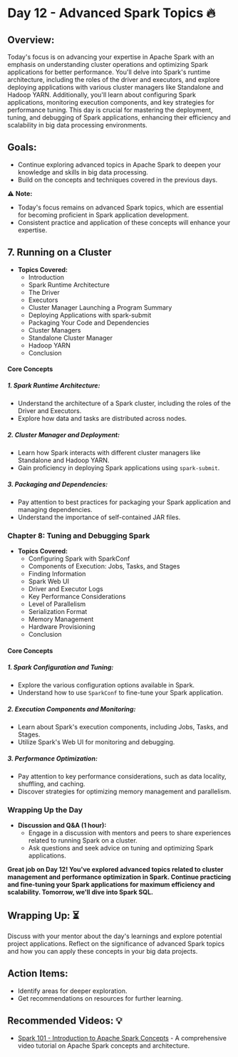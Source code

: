 # Day 12 - Advanced Spark Topics :fire:

## Overview:
Today's focus is on advancing your expertise in Apache Spark with an emphasis on understanding cluster operations and optimizing Spark applications for better performance. You'll delve into Spark's runtime architecture, including the roles of the driver and executors, and explore deploying applications with various cluster managers like Standalone and Hadoop YARN. Additionally, you'll learn about configuring Spark applications, monitoring execution components, and key strategies for performance tuning. This day is crucial for mastering the deployment, tuning, and debugging of Spark applications, enhancing their efficiency and scalability in big data processing environments.

## **Goals:**
- Continue exploring advanced topics in Apache Spark to deepen your knowledge and skills in big data processing.
- Build on the concepts and techniques covered in the previous days.

:warning: **Note:**
- Today's focus remains on advanced Spark topics, which are essential for becoming proficient in Spark application development.
- Consistent practice and application of these concepts will enhance your expertise.

## 7. Running on a Cluster

- **Topics Covered:**
  - Introduction
  - Spark Runtime Architecture
  - The Driver
  - Executors
  - Cluster Manager Launching a Program Summary
  - Deploying Applications with spark-submit
  - Packaging Your Code and Dependencies
  - Cluster Managers
  - Standalone Cluster Manager
  - Hadoop YARN
  - Conclusion

#### Core Concepts

##### 1. **Spark Runtime Architecture:**
   - Understand the architecture of a Spark cluster, including the roles of the Driver and Executors.
   - Explore how data and tasks are distributed across nodes.

##### 2. **Cluster Manager and Deployment:**
   - Learn how Spark interacts with different cluster managers like Standalone and Hadoop YARN.
   - Gain proficiency in deploying Spark applications using `spark-submit`.

##### 3. **Packaging and Dependencies:**
   - Pay attention to best practices for packaging your Spark application and managing dependencies.
   - Understand the importance of self-contained JAR files.

### Chapter 8: Tuning and Debugging Spark

- **Topics Covered:**
  - Configuring Spark with SparkConf
  - Components of Execution: Jobs, Tasks, and Stages
  - Finding Information
  - Spark Web UI
  - Driver and Executor Logs
  - Key Performance Considerations
  - Level of Parallelism
  - Serialization Format
  - Memory Management
  - Hardware Provisioning
  - Conclusion

#### Core Concepts

##### 1. **Spark Configuration and Tuning:**
   - Explore the various configuration options available in Spark.
   - Understand how to use `SparkConf` to fine-tune your Spark application.

##### 2. **Execution Components and Monitoring:**
   - Learn about Spark's execution components, including Jobs, Tasks, and Stages.
   - Utilize Spark's Web UI for monitoring and debugging.

##### 3. **Performance Optimization:**
   - Pay attention to key performance considerations, such as data locality, shuffling, and caching.
   - Discover strategies for optimizing memory management and parallelism.

### Wrapping Up the Day

- **Discussion and Q&A (1 hour):**
  - Engage in a discussion with mentors and peers to share experiences related to running Spark on a cluster.
  - Ask questions and seek advice on tuning and optimizing Spark applications.

**Great job on Day 12! You've explored advanced topics related to cluster management and performance optimization in Spark. Continue practicing and fine-tuning your Spark applications for maximum efficiency and scalability. Tomorrow, we'll dive into Spark SQL.**

## **Wrapping Up:** :hourglass_flowing_sand:
Discuss with your mentor about the day's learnings and explore potential project applications. Reflect on the significance of advanced Spark topics and how you can apply these concepts in your big data projects.

## **Action Items:**
- Identify areas for deeper exploration.  
- Get recommendations on resources for further learning.

## **Recommended Videos:** :bulb:
- [Spark 101 - Introduction to Apache Spark Concepts](https://www.youtube.com/watch?v=QSZTlnqbdKs&t=2891s) - A comprehensive video tutorial on Apache Spark concepts and architecture.
